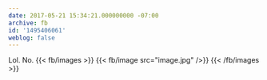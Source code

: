 ```yaml
---
date: 2017-05-21 15:34:21.000000000 -07:00
archive: fb
id: '1495406061'
weblog: false
---
```


Lol. No.
{{< fb/images >}}
{{< fb/image src="image.jpg" />}}
{{< /fb/images >}}

